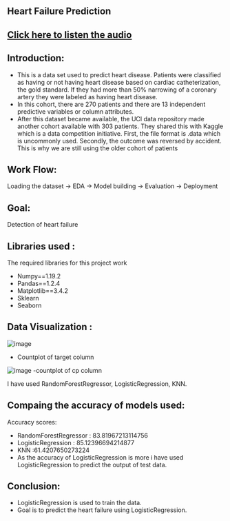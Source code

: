 ## Heart Failure Prediction
## [Click here to listen the audio](https://drive.google.com/file/d/1zdluWRnEwQVsDD9HZEreHc5PiMY0oj-U/view?usp=sharing)
## Introduction:
- This is a data set used to predict heart disease. Patients were classified as having or not having heart disease based on cardiac catheterization, the gold standard. If they had more than 50% narrowing of a coronary artery they were labeled as having heart disease.
- In this cohort, there are 270 patients and there are 13 independent predictive variables or column attributes.
- After this dataset became available, the UCI data repository made another cohort available with 303 patients. They shared this with Kaggle which is a data competition initiative. First, the file format is .data which is uncommonly used. Secondly, the outcome was reversed by accident. This is why we are still using the older cohort of patients

## Work Flow:
Loading the dataset -> EDA -> Model building -> Evaluation -> Deployment

## Goal:
Detection of heart failure

## Libraries used :
The required libraries for this project work
- Numpy==1.19.2
- Pandas==1.2.4
- Matplotlib==3.4.2
- Sklearn
- Seaborn

## Data Visualization :
![image](https://user-images.githubusercontent.com/79050917/143688758-eeeebef2-eb3d-4213-b945-34a43823eccb.png)
- Countplot of target column

![image](https://user-images.githubusercontent.com/79050917/143688772-93f33e22-98ce-4b85-a24b-6b3cc1f0cfe4.png)
-countplot of cp column

I have used RandomForestRegressor, LogisticRegression, KNN.

## Compaing the accuracy of models used:
Accuracy scores:
- RandomForestRegressor : 83.81967213114756
- LogisticRegression : 85.12396694214877
- KNN :61.4207650273224
- As the accuracy of LogisticRegression is more i have used LogisticRegression to predict the output of test data.

## Conclusion:
- LogisticRegression is used to train the data.
- Goal is to predict the heart failure  using LogisticRegression.






